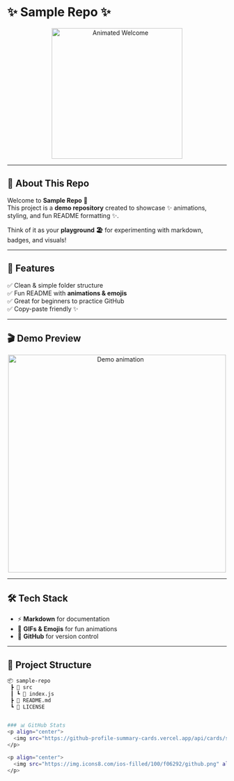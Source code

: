 # ✨ Sample Repo ✨  

<p align="center">
  <img src="https://media.giphy.com/media/xT9IgG50Fb7Mi0prBC/giphy.gif" width="300" alt="Animated Welcome" />
</p>

---

## 🚀 About This Repo  

Welcome to **Sample Repo** 🎉  
This project is a **demo repository** created to showcase ✨ animations, styling, and fun README formatting ✨.  

Think of it as your **playground 🏖️** for experimenting with markdown, badges, and visuals!  

---

## 🌟 Features  

✅ Clean & simple folder structure  
✅ Fun README with **animations & emojis**  
✅ Great for beginners to practice GitHub  
✅ Copy-paste friendly ✨  

---

## 🎬 Demo Preview  

<p align="center">
  <img src="https://media.giphy.com/media/26AHONQ79FdWZhAI0/giphy.gif" width="500" alt="Demo animation" />
</p>

---

## 🛠️ Tech Stack  

- ⚡ **Markdown** for documentation  
- 🎨 **GIFs & Emojis** for fun animations  
- 🐙 **GitHub** for version control  

---

## 📂 Project Structure  

```bash
📦 sample-repo
 ┣ 📂 src
 ┃ ┗ 📄 index.js
 ┣ 📄 README.md
 ┗ 📄 LICENSE


### 📊 GitHub Stats
<p align="center">
  <img src="https://github-profile-summary-cards.vercel.app/api/cards/stats?username=abhijitpavse&theme=tokyonight" alt="GitHub Stats" />
</p>

<p align="center">
  <img src="https://img.icons8.com/ios-filled/100/f06292/github.png" alt="GitHub Logo" width="70" />
</p>


